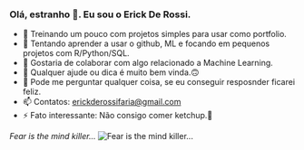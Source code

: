 ### Olá, estranho 👋. Eu sou o Erick De Rossi.

- 🔭 Treinando um pouco com projetos simples para usar como portfolio.
- 🌱 Tentando aprender a usar o github, ML e focando em pequenos projetos com R/Python/SQL.
- 👯 Gostaria de colaborar com algo relacionado a Machine Learning.
- 🤔 Qualquer ajude ou dica é muito bem vinda.🙃
- 💬 Pode me perguntar qualquer coisa, se eu conseguir resposnder ficarei feliz. 
- 📫 Contatos: erickderossifaria@gmail.com
- ⚡ Fato interessante: Não consigo comer ketchup.🤢 

*Fear is the mind killer...*
![*Fear is the mind killer...*](https://i.pinimg.com/736x/63/9e/c7/639ec7a0a5ddd80b79a2efc049bdfb1f.jpg)
